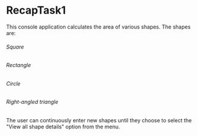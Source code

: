 # RecapTask1

This console application calculates the area of various shapes.
The shapes are: 
###### Square
###### Rectangle
###### Circle
###### Right-angled triangle

The user can continuously enter new shapes until they choose to select the "View all shape details" option from the menu.
